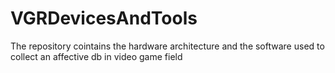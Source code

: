 # VGRDevicesAndTools
The repository cointains the hardware architecture and the software used to collect an affective db in video game field
